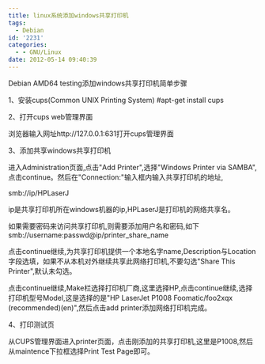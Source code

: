 ```yaml
---
title: linux系统添加windows共享打印机
tags:
  - Debian
id: '2231'
categories:
  - - GNU/Linux
date: 2012-05-14 09:40:39
---
```


Debian AMD64 testing添加windows共享打印机简单步骤
<!-- more -->
1、安装cups(Common UNIX Printing System)
#apt-get install cups

2、打开cups web管理界面

浏览器输入网址http://127.0.0.1:631打开cups管理界面

3、添加共享windows共享打印机

进入Administration页面,点击"Add Printer",选择"Windows Printer via SAMBA",点击continue。然后在"Connection:"输入框内输入共享打印机的地址,

smb://ip/HPLaserJ

ip是共享打印机所在windows机器的ip,HPLaserJ是打印机的网络共享名。

如果需要密码来访问共享打印机,则需要添加用户名和密码,如下
smb://username:passwd@ip/printer_share_name

点击continue继续,为共享打印机提供一个本地名字name,Description与Location字段选填，如果不从本机对外继续共享此网络打印机,不要勾选"Share This Printer",默认未勾选。

点击continue继续,Make栏选择打印机厂商,这里选择HP,点击continue继续,选择打印机型号Model,这是选择的是"HP LaserJet P1008 Foomatic/foo2xqx (recommended)(en)",然后点击add printer添加网络打印机完成。

4、打印测试页

从CUPS管理界面进入printer页面，点击刚添加的共享打印机,这里是P1008,然后从maintence下拉框选择Print Test Page即可。